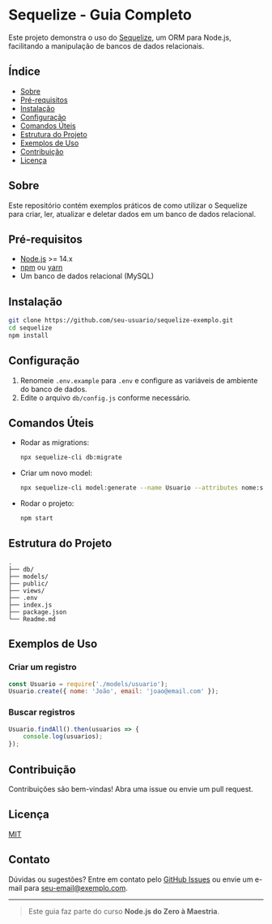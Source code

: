 # Sequelize - Guia Completo

Este projeto demonstra o uso do [Sequelize](https://sequelize.org/), um ORM para Node.js, facilitando a manipulação de bancos de dados relacionais.

## Índice

- [Sobre](#sobre)
- [Pré-requisitos](#pré-requisitos)
- [Instalação](#instalação)
- [Configuração](#configuração)
- [Comandos Úteis](#comandos-úteis)
- [Estrutura do Projeto](#estrutura-do-projeto)
- [Exemplos de Uso](#exemplos-de-uso)
- [Contribuição](#contribuição)
- [Licença](#licença)

## Sobre

Este repositório contém exemplos práticos de como utilizar o Sequelize para criar, ler, atualizar e deletar dados em um banco de dados relacional.

## Pré-requisitos

- [Node.js](https://nodejs.org/) >= 14.x
- [npm](https://www.npmjs.com/) ou [yarn](https://yarnpkg.com/)
- Um banco de dados relacional (MySQL)

## Instalação

```bash
git clone https://github.com/seu-usuario/sequelize-exemplo.git
cd sequelize
npm install
```

## Configuração

1. Renomeie `.env.example` para `.env` e configure as variáveis de ambiente do banco de dados.
2. Edite o arquivo `db/config.js` conforme necessário.

## Comandos Úteis

- Rodar as migrations:
    ```bash
    npx sequelize-cli db:migrate
    ```
- Criar um novo model:
    ```bash
    npx sequelize-cli model:generate --name Usuario --attributes nome:string,email:string
    ```
- Rodar o projeto:
    ```bash
    npm start
    ```

## Estrutura do Projeto

```
.
├── db/
├── models/
├── public/
├── views/
├── .env
├── index.js
├── package.json
└── Readme.md
```

## Exemplos de Uso

### Criar um registro

```js
const Usuario = require('./models/usuario');
Usuario.create({ nome: 'João', email: 'joao@email.com' });
```

### Buscar registros

```js
Usuario.findAll().then(usuarios => {
    console.log(usuarios);
});
```

## Contribuição

Contribuições são bem-vindas! Abra uma issue ou envie um pull request.

## Licença

[MIT](LICENSE)

## Contato

Dúvidas ou sugestões? Entre em contato pelo [GitHub Issues](https://github.com/seu-usuario/sequelize-exemplo/issues) ou envie um e-mail para seu-email@exemplo.com.

---

> Este guia faz parte do curso **Node.js do Zero à Maestria**.